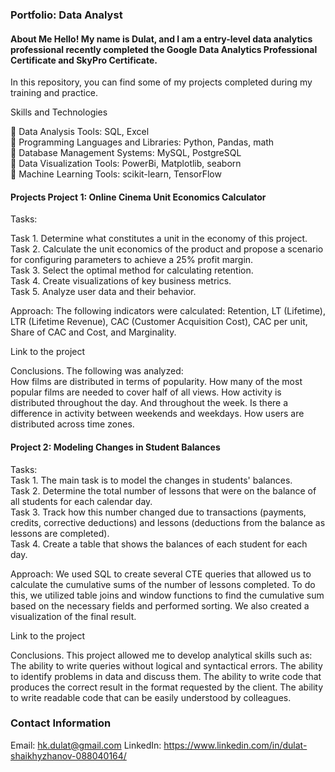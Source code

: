 ### Portfolio: Data Analyst

#### About Me Hello! My name is Dulat, and I am a entry-level data analytics professional recently completed the Google Data Analytics Professional Certificate and SkyPro Certificate. 

In this repository, you can find some of my projects completed during my training and practice. 

Skills and Technologies 

:bookmark: Data Analysis Tools: SQL, Excel     
:bookmark: Programming Languages and Libraries: Python, Pandas, math   
:bookmark: Database Management Systems: MySQL, PostgreSQL   
:bookmark: Data Visualization Tools: PowerBi, Matplotlib, seaborn   
:bookmark: Machine Learning Tools: scikit-learn, TensorFlow   

#### Projects Project 1: Online Cinema Unit Economics Calculator 
Tasks: 

Task 1. Determine what constitutes a unit in the economy of this project.   
Task 2. Calculate the unit economics of the product and propose a scenario for configuring parameters to achieve a 25% profit margin.     
Task 3. Select the optimal method for calculating retention.   
Task 4. Create visualizations of key business metrics.   
Task 5. Analyze user data and their behavior.  

Approach: The following indicators were calculated: Retention, LT (Lifetime), LTR (Lifetime Revenue), CAC (Customer Acquisition Cost), CAC per unit, Share of CAC and Cost, and Marginality. 

Link to the project 

Conclusions.
The following was analyzed:   
How films are distributed in terms of popularity. 
How many of the most popular films are needed to cover half of all views. 
How activity is distributed throughout the day. And throughout the week. Is there a difference in activity between weekends and weekdays. 
How users are distributed across time zones.

#### Project 2: Modeling Changes in Student Balances
Tasks:   
Task 1. The main task is to model the changes in students' balances.   
Task 2. Determine the total number of lessons that were on the balance of all students for each calendar day.   
Task 3. Track how this number changed due to transactions (payments, credits, corrective deductions) and lessons (deductions from the balance as lessons are completed).   
Task 4. Create a table that shows the balances of each student for each day.  

Approach: We used SQL to create several CTE queries that allowed us to calculate the cumulative sums of the number of lessons completed. To do this, we utilized table joins and window functions to find the cumulative sum based on the necessary fields and performed sorting. We also created a visualization of the final result.

Link to the project 

Conclusions.
This project allowed me to develop analytical skills such as:   
The ability to write queries without logical and syntactical errors.
The ability to identify problems in data and discuss them.
The ability to write code that produces the correct result in the format requested by the client.
The ability to write readable code that can be easily understood by colleagues.

### Contact Information
Email: hk.dulat@gmail.com
LinkedIn: https://www.linkedin.com/in/dulat-shaikhyzhanov-088040164/
